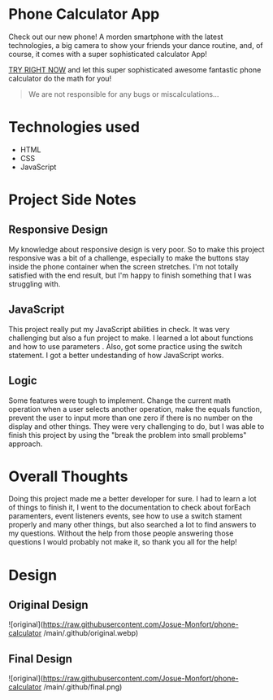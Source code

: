 # Phone Calculator App
Check out our new phone! A morden smartphone with the latest technologies, a big camera to show your friends your dance routine, and, of course, it comes with a super sophisticated calculator App!

[TRY RIGHT NOW](https://josue-monfort.github.io/phone-calculator/) and let this super sophisticated awesome fantastic phone calculator do the math for you!
> We are not responsible for any bugs or miscalculations...

# Technologies used
* HTML
* CSS
* JavaScript

# Project Side Notes
## Responsive Design
My knowledge about responsive design is very poor. So to make this project responsive was a bit of a challenge, especially to make the buttons stay inside the phone container when the screen stretches. I'm not totally satisfied with the end result, but I'm happy to finish something that I was struggling with.

## JavaScript
This project really put my JavaScript abilities in check. It was very challenging but also a fun project to make. I learned a lot about functions and how to use parameters . Also, got some practice using the switch statement. I got a better undestanding of how JavaScript works.

## Logic
Some features were tough to implement. Change the current math operation when a user selects another operation, make the equals function, prevent the user to input more than one zero if there is no number on the display and other things. They were very challenging to do, but I was able to finish this project by using the "break the problem into small problems" approach.

# Overall Thoughts
Doing this project made me a better developer for sure. I had to learn a lot of things to finish it, I went to the documentation to check about forEach paramenters, event listeners events, see how to use a switch stament properly and many other things, but also searched a lot to find answers to my questions. Without the help from those people answering those questions I would probably not make it, so thank you all for the help!

# Design
## Original Design
![original](https://raw.githubusercontent.com/Josue-Monfort/phone-calculator
/main/.github/original.webp)

## Final Design
![original](https://raw.githubusercontent.com/Josue-Monfort/phone-calculator
/main/.github/final.png)